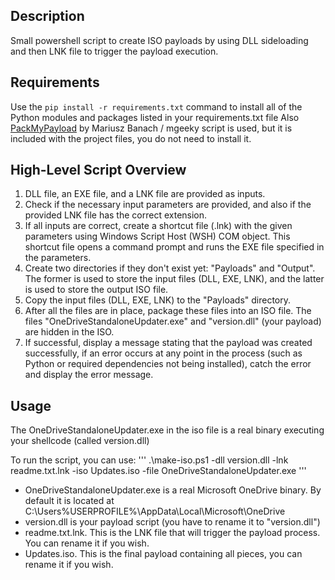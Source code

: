 ## Description

Small powershell script to create ISO payloads by using DLL sideloading
and then LNK file to trigger the payload execution.

## Requirements
Use the ```pip install -r requirements.txt``` command to install all of 
the Python modules and packages listed in your requirements.txt file
Also [PackMyPayload](https://github.com/mgeeky/PackMyPayload) by Mariusz Banach / mgeeky script is used, but it 
is included with the project files, you do not need to install it.

## High-Level Script Overview

1. DLL file, an EXE file, and a LNK file are provided as inputs.
2. Check if the necessary input parameters are provided, and also if the provided LNK
   file has the correct extension.
3. If all inputs are correct, create a shortcut file (.lnk) with the given parameters using
   Windows Script Host (WSH) COM object. This shortcut file opens a command prompt and runs
   the EXE file specified in the parameters.
4. Create two directories if they don't exist yet: "Payloads" and "Output". The former is used to store 
   the input files (DLL, EXE, LNK), and the latter is used to store the output ISO file.
5. Copy the input files (DLL, EXE, LNK) to the "Payloads" directory.
6. After all the files are in place, package these files into an ISO file.
   The files "OneDriveStandaloneUpdater.exe" and "version.dll" (your payload) are hidden in the ISO.
7. If successful, display a message stating that the payload was created successfully, 
   if an error occurs at any point in the process (such as Python or required dependencies not being installed), catch the error and display the error message.

   
## Usage

The OneDriveStandaloneUpdater.exe in the iso file is a real 
binary executing your shellcode (called version.dll)

To run the script, you can use:
'''
.\make-iso.ps1 -dll version.dll -lnk readme.txt.lnk -iso Updates.iso -file OneDriveStandaloneUpdater.exe
'''

- OneDriveStandaloneUpdater.exe is a real Microsoft OneDrive binary. By default it is located at C:\Users\%USERPROFILE%\AppData\Local\Microsoft\OneDrive
- version.dll is your payload script (you have to rename it to "version.dll")
- readme.txt.lnk. This is the LNK file that will trigger the payload process. You can rename it if you wish.
- Updates.iso. This is the final payload containing all pieces, you can rename it if you wish.
